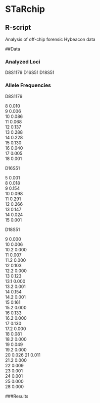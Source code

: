 # STaRchip

## R-script
Analysis of off-chip forensic Hybeacon data

##Data
### Analyzed Loci
 D8S1179 
 D16S51
 D18S51
### Allele Frequencies
D8S1179

 8 	 0.010 	
 9 	 0.006 	
 10 	 0.086 	
 11 	 0.068 	
 12 	 0.137 	 	
 13 	 0.288 	
 14 	 0.228 	
 15 	 0.130 	
 16 	 0.040 	
 17 	 0.005 	
 18 	 0.001 

D16S51

 5 	 0.001 	
 8 	 0.018 	
 9 	 0.154 	
 10 	 0.098 	
 11 	 0.291 	
 12 	 0.266 	
 13 	 0.147 	
 14 	 0.024 	
 15 	 0.001 	
 
 D18S51 
	
 9 	 0.000 	
 10 	 0.006 	
 10.2 	 0.000 	
 11 	 0.007 	
 11.2 	 0.000 	
 12 	 0.103 	
 12.2 	 0.000 	
 13 	 0.123 	
 13.1 	 0.000 	
 13.2 	 0.001 	
 14 	 0.154 	
 14.2 	 0.001 	
 15 	 0.161 	
 15.2 	 0.000 	
 16 	 0.133 	
 16.2 	 0.000 	
 17 	 0.130 	
 17.2 	 0.000 	
 18 	 0.081 	
 18.2 	 0.000 	
 19 	 0.049 	
 19.2 	 0.000 	
 20 	 0.026 
 21 	 0.011 	
 21.2 	 0.000 	
 22 	 0.009 	
 23 	 0.001 	
 24 	 0.001 	
 25 	 0.000 	
 28 	 0.000 	


###Results
